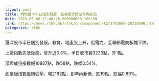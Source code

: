 ```yaml
---
layout: post
title: 內地股市半日個別發展　創業板曾跌至年內新低
date: 2023-06-06 11:46:26.000000000 +08:00
link: https://news.rthk.hk/rthk/ch/component/k2/1703696-20230606.htm
categories: rthk
---
```


滬深股市半日個別發展。教育、地產股上升，但電力、互聯網電商板塊下跌。

上證指數先低後高，曾升近0.5%，半日收市報3233點，升1點。

深證成份指數報10887點，跌58點，跌幅0.54%。

創業板指數繼續受壓，報2182點，創年內新低，跌19點，跌幅0.89%。
